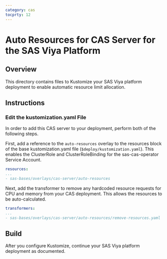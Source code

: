 ```yaml
---
category: cas
tocprty: 12
---
```


# Auto Resources for CAS Server for the SAS Viya Platform

## Overview

This directory contains files to Kustomize your SAS Viya platform deployment to enable automatic resource
limit allocation.

## Instructions

### Edit the kustomization.yaml File

In order to add this CAS server to your deployment, perform both of the following steps.

First, add a reference to the `auto-resources` overlay to the resources block of the base
kustomization.yaml file (`$deploy/kustomization.yaml`).  This enables the ClusterRole and ClusterRoleBinding for the sas-cas-operator Service Account.

```yaml
resources:
...
- sas-bases/overlays/cas-server/auto-resources
```

Next, add the transformer to remove any hardcoded resource requests for CPU and memory from your CAS deployment. This allows the resources to be auto-calculated.

```yaml
transformers:
...
- sas-bases/overlays/cas-server/auto-resources/remove-resources.yaml
```

## Build

After you configure Kustomize, continue your SAS Viya platform deployment as documented.
